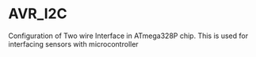 # AVR_I2C
Configuration of Two wire Interface in ATmega328P chip. This is used for interfacing sensors with microcontroller
